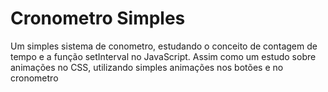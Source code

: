 # Cronometro Simples
 Um simples sistema de conometro, estudando o conceito de contagem de tempo e a função setInterval no JavaScript. Assim como um estudo sobre animações no CSS, utilizando simples animações nos botões e no cronometro
